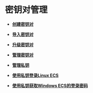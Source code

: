# 密钥对管理<a name="dew_01_0033"></a>

-   **[创建密钥对](创建密钥对.md)**  

-   **[导入密钥对](导入密钥对.md)**  

-   **[升级密钥对](升级密钥对.md)**  

-   **[管理密钥对](管理密钥对.md)**  

-   **[管理私钥](管理私钥.md)**  

-   **[使用私钥登录Linux ECS](使用私钥登录Linux-ECS.md)**  

-   **[使用私钥获取Windows ECS的登录密码](使用私钥获取Windows-ECS的登录密码.md)**  

